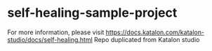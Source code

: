 # self-healing-sample-project
For more information, please visit https://docs.katalon.com/katalon-studio/docs/self-healing.html
Repo duplicated from Katalon studio
